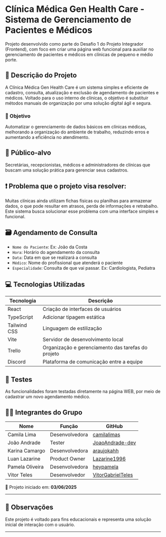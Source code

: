 # Clínica Médica Gen Health Care - Sistema de Gerenciamento de Pacientes e Médicos

Projeto desenvolvido como parte do Desafio 1 do Projeto Integrador (Frontend), com foco em criar uma página web funcional para auxiliar no gerenciamento de pacientes e médicos em clínicas de pequeno e médio porte.


## 🏥 Descrição do Projeto

A Clínica Médica Gen Health Care é um sistema simples e eficiente de cadastro, consulta, atualização e exclusão de agendamento de pacientes e médicos. Voltado para o uso interno de clínicas, o objetivo é substituir métodos manuais de organização por uma solução digital ágil e segura.

### 🎯 Objetivo

Automatizar o gerenciamento de dados básicos em clínicas médicas, melhorando a organização do ambiente de trabalho, reduzindo erros e aumentando a eficiência no atendimento.


## 👥 Público-alvo

Secretárias, recepcionistas, médicos e administradores de clínicas que buscam uma solução prática para gerenciar seus cadastros.


## ❗ Problema que o projeto visa resolver:

Muitas clínicas ainda utilizam fichas físicas ou planilhas para armazenar dados, o que pode resultar em atrasos, perda de informações e retrabalho. Este sistema busca solucionar esse problema com uma interface simples e funcional.



## 🗃️ Agendamento de Consulta

- `Nome do Paciente`: Ex: João da Costa
- `Hora`: Horário do agendamento da consulta
- `Data`: Data em que se realizará a consulta
- `Médico`: Nome do profissional que atenderá o paciente
- `Especialidade`: Consulta de que vai passar. Ex: Cardiologista, Pediatra


## 💻 Tecnologias Utilizadas

| Tecnologia      | Descrição                                           |
|-----------------|-----------------------------------------------------|
| React           | Criação de interfaces de usuários                   |
| TypeScript      | Adicionar tipagem estática                          |
| Tailwind CSS    | Linguagem de estilização                            |
| Vite            | Servidor de desenvolvimento local                   |
| Trello          | Organização e gerenciamento das tarefas do projeto  |
| Discord         | Plataforma de comunicação entre a equipe            |




## 🧪 Testes

As funcionalidades foram testadas diretamente na página WEB, por meio de cadastrar um novo agendamento médico.



## 👨‍💻 Integrantes do Grupo

| Nome              | Função         | GitHub                                   |
|-------------------|----------------|-------------------------------------------|
| Camila Lima       | Desenvolvedora | [camilalimas](https://github.com/camilalimas)|
| João Andrade      | Tester         | [JoaoAndrade-dev](https://github.com/JoaoAndrade-dev)|
| Karina Camargo    | Desenvolvedora | [araujokahh](https://github.com/araujokahh)|
| Luan Lazarine     | Product Owner  | [Lazarine1996](https://github.com/Lazarine1996)|
| Pamela Oliveira   | Desenvolvedora | [heypamela](https://github.com/heypamela)|
| Vitor Teles       | Desenvolvedor  | [VitorGabrielTeles](https://github.com/VitorGabrielTeles)|



📅 Projeto iniciado em: **03/06/2025**


---

## 📌 Observações

Este projeto é voltado para fins educacionais e representa uma solução inicial de interação com o usuário.

---
